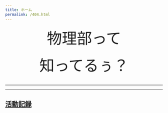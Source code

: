 ```yaml
---
title: ホーム
permalink: /404.html
---
```

<!--
[<img src="https://github.com/goodroot/hugo-classic/raw/master/images/partywizard.gif" style="max-width:15%;min-width:40px;float:right;" alt="Github repo" />](https://github.com/goodroot/hugo-classic)
-->
<div style="text-align: center;">

<font size="8">物理部って</font><br><br>
<font size="8">知ってるぅ？</font><br><br>

</div>
<hr/>


<hr/>

<h2><p><a href="/post/">活動記録</a></p></h2>
